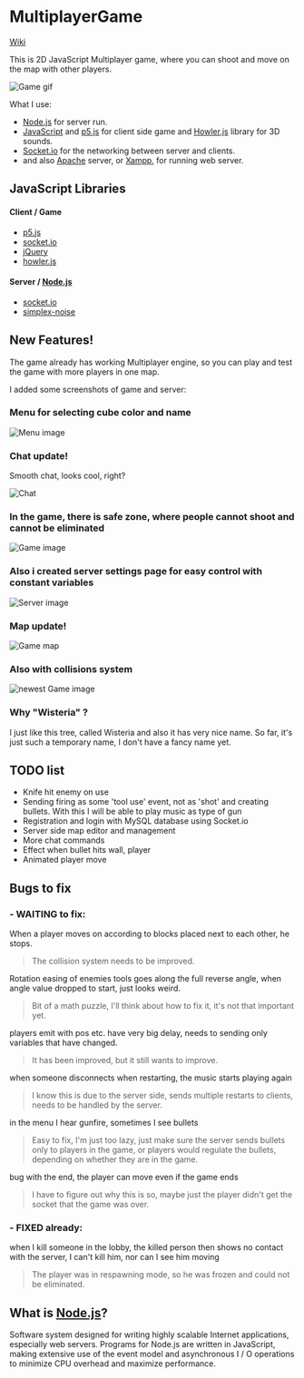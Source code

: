 # MultiplayerGame
[Wiki](https://github.com/GeorgeSikora/MultiplayerGame/wiki)

This is 2D JavaScript Multiplayer game, where you can shoot and move on the map with other players.

![Game gif](https://github.com/GeorgeSikora/MultiplayerGame/blob/master/screenshots/shooting.gif)

What I use:
- [Node.js](https://nodejs.org/en/) for server run.
- [JavaScript](https://www.javascript.com/) and [p5.js](https://p5js.org/) for client side game and [Howler.js](https://howlerjs.com/) library for 3D sounds.
- [Socket.io](https://socket.io/) for the networking between server and clients.
- and also [Apache](http://www.apache.org/) server, or [Xampp](https://www.apachefriends.org/index.html), for running web server.

## JavaScript Libraries
#### Client / Game
- [p5.js](https://p5js.org/)
- [socket.io](https://socket.io/)
- [jQuery](https://jquery.com/)
- [howler.js](https://howlerjs.com/)
#### Server / [Node.js](https://github.com/GeorgeSikora/MultiplayerGame/#what-is-nodejs)
- [socket.io](https://socket.io/)
- [simplex-noise](https://www.npmjs.com/package/simplex-noise)

## New Features!

The game already has working Multiplayer engine, so you can play and test the game with more players in one map.

I added some screenshots of game and server:

### Menu for selecting cube color and name
![Menu image](https://github.com/GeorgeSikora/MultiplayerGame/blob/master/screenshots/menu.png)


### Chat update!
Smooth chat, looks cool, right?

![Chat](https://github.com/GeorgeSikora/MultiplayerGame/blob/master/screenshots/chat.gif)

### In the game, there is safe zone, where people cannot shoot and cannot be eliminated
![Game image](https://github.com/GeorgeSikora/MultiplayerGame/blob/master/screenshots/game.png)

### Also i created server settings page for easy control with constant variables
![Server image](https://github.com/GeorgeSikora/MultiplayerGame/blob/master/screenshots/server.png)

### Map update!
![Game map](https://github.com/GeorgeSikora/MultiplayerGame/blob/master/screenshots/map.png)

### Also with collisions system
![newest Game image](https://github.com/GeorgeSikora/MultiplayerGame/blob/master/screenshots/game2.png)

### Why "Wisteria" ?

I just like this tree, called Wisteria and also it has very nice name. So far, it's just such a temporary name, I don't have a fancy name yet.

## TODO list
- Knife hit enemy on use
- Sending firing as some 'tool use' event, not as 'shot' and creating bullets. With this I will be able to play music as type of gun
- Registration and login with MySQL database using Socket.io
- Server side map editor and management
- More chat commands
- Effect when bullet hits wall, player
- Animated player move

## Bugs to fix
### - WAITING to fix:
When a player moves on according to blocks placed next to each other, he stops.
  > The collision system needs to be improved.
  
Rotation easing of enemies tools goes along the full reverse angle, when angle value dropped to start, just looks weird.
  > Bit of a math puzzle, I'll think about how to fix it, it's not that important yet.
  
players emit with pos etc. have very big delay, needs to sending only variables that have changed.
  > It has been improved, but it still wants to improve.
  
when someone disconnects when restarting, the music starts playing again
  > I know this is due to the server side, sends multiple restarts to clients, needs to be handled by the server.
  
in the menu I hear gunfire, sometimes I see bullets
  > Easy to fix, I'm just too lazy, just make sure the server sends bullets only to players in the game, or players would regulate the bullets, depending on whether they are in the game.
  
bug with the end, the player can move even if the game ends
  > I have to figure out why this is so, maybe just the player didn't get the socket that the game was over.
### - FIXED already:
when I kill someone in the lobby, the killed person then shows no contact with the server, I can't kill him, nor can I see him moving
  > The player was in respawning mode, so he was frozen and could not be eliminated.

## What is [Node.js](https://nodejs.org/)?
Software system designed for writing highly scalable Internet applications, especially web servers. Programs for Node.js are written in JavaScript, making extensive use of the event model and asynchronous I / O operations to minimize CPU overhead and maximize performance.
